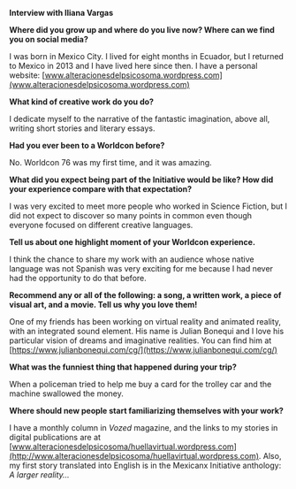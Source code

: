 **Interview with Iliana Vargas**

**Where did you grow up and where do you live now? Where can we find you on social media?**

I was born in Mexico City. I lived for eight months in Ecuador, but I returned to Mexico in 2013 and I have lived here since then. I have a personal website: [www.alteracionesdelpsicosoma.wordpress.com](www.alteracionesdelpsicosoma.wordpress.com)

**What kind of creative work do you do?**

I dedicate myself to the narrative of the fantastic imagination, above all, writing short stories and literary essays.

**Had you ever been to a Worldcon before?**

No. Worldcon 76 was my first time, and it was amazing.

**What did you expect being part of the Initiative would be like? How did your experience compare with that expectation?**

I was very excited to meet more people who worked in Science Fiction, but I did not expect to discover so many points in common even though everyone focused on different creative languages.

**Tell us about one highlight moment of your Worldcon experience.**

I think the chance to share my work with an audience whose native language was not Spanish was very exciting for me because I had never had the opportunity to do that before.

**Recommend any or all of the following: a song, a written work, a piece of visual art, and a movie. Tell us why you love them!**

One of my friends has been working on virtual reality and animated reality, with an integrated sound element. His name is Julian Bonequi and I love his particular vision of dreams and imaginative realities. You can find him at [https://www.julianbonequi.com/cg/](https://www.julianbonequi.com/cg/)

**What was the funniest thing that happened during your trip?**

When a policeman tried to help me buy a card for the trolley car and the machine swallowed the money.

**Where should new people start familiarizing themselves with your work?**

I have a monthly column in _Vozed_ magazine, and the links to my stories in digital publications are at [www.alteracionesdelpsicosoma/huellavirtual.wordpress.com](http://www.alteracionesdelpsicosoma/huellavirtual.wordpress.com). Also, my first story translated into English is in the Mexicanx Initiative anthology: _A larger reality…_
